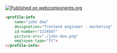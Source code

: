 [![Published on
webcomponents.org](https://img.shields.io/badge/webcomponents.org-published-blue.svg)](https://www.webcomponents.org/element/beautifulnature/profile-info-nag)

````html
<profile-info
    name="john doe"
    designation="frontend engineer - marketing"
    id-number="1234567"
    picture-src="./john-doe.png"
    employee-type="ft">
</profile-info>
````